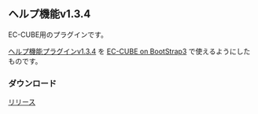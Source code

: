 ヘルプ機能v1.3.4
--------------

EC-CUBE用のプラグインです。

[ヘルプ機能プラグインv1.3.4](http://www.ec-cube.net/products/detail.php?product_id=279) を [EC-CUBE on BootStrap3](https://github.com/clicktx/eccube-on-bootstrap3) で使えるようにしたものです。

### ダウンロード
[リリース](https://github.com/clicktx/eccube-on-bootstrap3-plugin-Help/releases)
